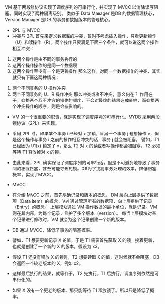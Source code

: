 VM 基于两段锁协议实现了调度序列的可串行化，并实现了 MVCC 以消除读写阻塞。同时实现了两种隔离级别。
类似于 Data Manager 是DB 的数据管理核心，Version Manager 是DB 的事务和数据版本的管理核心。
* 2PL 与 MVCC
* 冲突与 2PL
首先来定义数据库的冲突，暂时不考虑插入操作，只看更新操作（U）和读操作（R），两个操作只要满足下面三个条件，就可以说这两个操作相互冲突：
1. 这两个操作是由不同的事务执行的
2. 这两个操作操作的是同一个数据项
3. 这两个操作至少有一个是更新操作
   那么这样，对同一个数据操作的冲突，其实就只有下面这两种情况： 
1) 两个不同事务的 U 操作冲突
2) 两个不同事务的 U、R 操作冲突
那么冲突或者不冲突，意义何在？
作用在于，交换两个互不冲突的操作的顺序，不会对最终的结果造成影响，而交换两个冲突操作的顺序，则是会有影响的。

* VM 的一个很重要的职责，就是实现了调度序列的可串行化。MYDB 采用两段锁协议（2PL）来实现。
* 采用 2PL 时，如果某个事务 i 已经对 x 加锁，且另一个事务 j 也想操作 x，但是这个操作与事务 i 之前的操作相互冲突的话，事务 j 就会被阻塞。
  譬如，T1 已经因为 U1(x) 锁定了 x，那么 T2 对 x 的读或者写操作都会被阻塞，T2 必须等待 T1 释放掉对 x 的锁。
* 由此来看，2PL 确实保证了调度序列的可串行话，但是不可避免地导致了事务间的相互阻塞，甚至可能导致死锁。DB为了提高事务处理的效率，降低阻塞概率，实现了MVCC。

* MVCC
* 在介绍 MVCC 之前，首先明确记录和版本的概念。
DM 层向上层提供了数据项（Data Item）的概念，VM 通过管理所有的数据项，向上层提供了记录（Entry）的概念。
上层模块通过 VM 操作数据的最小单位，就是记录。VM 则在其内部，为每个记录，维护了多个版本（Version）。
每当上层模块对某个记录进行修改时，VM 就会为这个记录创建一个新的版本。
* DB 通过 MVCC，降低了事务的阻塞概率。
* 譬如，T1 想要更新记录 X 的值，于是 T1 需要首先获取 X 的锁，接着更新，也就是创建了一个新的 X 的版本，假设为 x3。
* 假设 T1 还没有释放 X 的锁时，T2 想要读取 X 的值，这时候就不会阻塞，DB 会返回一个较老版本的 X，例如 x2。
* 这样最后执行的结果，就等价于，T2 先执行，T1 后执行，调度序列依然是可串行化的。
* 如果 X 没有一个更老的版本，那只能等待 T1 释放锁了。所以只是降低了概率。

